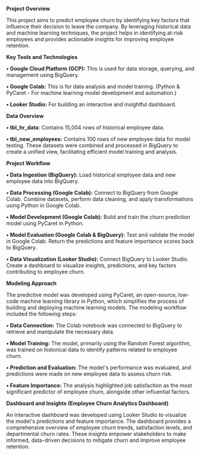 **Project Overview**

This project aims to predict employee churn by identifying key factors that influence their decision to leave the company. By leveraging historical data and machine learning techniques, the project helps in identifying at-risk employees and provides actionable insights for improving employee retention.

**Key Tools and Technologies**

**•  Google Cloud Platform (GCP):** This is used for data storage, querying, and management using BigQuery.

**•  Google Colab:** This is for data analysis and model training. (Python & PyCaret - For machine learning model development and automation.)

**•  Looker Studio:** For building an interactive and insightful dashboard.

**Data Overview**

**•  tbl_hr_data**: Contains 15,004 rows of historical employee data.

**•  tbl_new_employees:** Contains 100 rows of new employee data for model testing. These datasets were combined and processed in BigQuery to create a unified view, facilitating efficient       model training and analysis.

**Project Workflow**

**•  Data Ingestion (BigQuery):** Load historical employee data and new employee data into BigQuery.

**•  Data Processing (Google Colab):** Connect to BigQuery from Google Colab. Combine datasets, perform data cleaning, and apply transformations using Python in Google Colab.

**•  Model Development (Google Colab):** Build and train the churn prediction model using PyCaret in Python.

**•  Model Evaluation (Google Colab & BigQuery):** Test and validate the model in Google Colab. Return the predictions and feature importance scores back to BigQuery.

**•  Data Visualization (Looker Studio):** Connect BigQuery to Looker Studio. Create a dashboard to visualize insights, predictions, and key factors contributing to employee churn.

**Modeling Approach**

The predictive model was developed using PyCaret, an open-source, low-code machine learning library in Python, which simplifies the process of building and deploying machine learning models. The modeling workflow included the following steps:

**•  Data Connection:** The Colab notebook was connected to BigQuery to retrieve and manipulate the necessary data.

**•  Model Training:** The model, primarily using the Random Forest algorithm, was trained on historical data to identify patterns related to employee churn.

**•  Prediction and Evaluation:** The model's performance was evaluated, and predictions were made on new employee data to assess churn risk.

**•  Feature Importance:** The analysis highlighted job satisfaction as the most significant predictor of employee churn, alongside other influential factors.

**Dashboard and Insights (Employee Churn Analytics Dashboard)**

An interactive dashboard was developed using Looker Studio to visualize the model's predictions and feature importance. The dashboard provides a comprehensive overview of employee churn trends, satisfaction levels, and departmental churn rates. These insights empower stakeholders to make informed, data-driven decisions to mitigate churn and improve employee retention.
